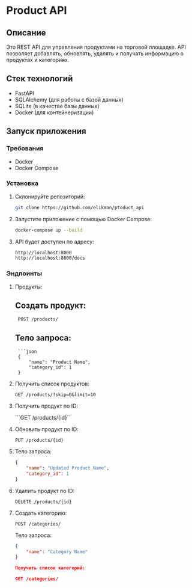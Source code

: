 # Product API

## Описание

Это REST API для управления продуктами на торговой площадке. API позволяет добавлять, обновлять, удалять и получать информацию о продуктах и категориях.

## Стек технологий

- FastAPI
- SQLAlchemy (для работы с базой данных)
- SQLite (в качестве базы данных)
- Docker (для контейнеризации)

## Запуск приложения

### Требования

- Docker
- Docker Compose

### Установка

1. Склонируйте репозиторий:

   ```bash
   git clone https://github.com/elikman/ptoduct_api

2. Запустите приложение с помощью Docker Compose:

    ```bash
    docker-compose up --build

3.  API будет доступен по адресу:
    
    ```bash
    http://localhost:8000
    http://localhost:8000/docs

### Эндпоинты

1. Продукты:
    ## Создать продукт:

        POST /products/
    
    ## Тело запроса:

        ```json
        {
            "name": "Product Name",
            "category_id": 1
        }

2. Получить список продуктов:

    ```GET /products/?skip=0&limit=10```

3. Получить продукт по ID:

    ```GET /products/{id}``

4. Обновить продукт по ID:

    ```PUT /products/{id}```

5. Тело запроса:
    
    ```json
    {
        "name": "Updated Product Name",
        "category_id": 1
    }

6. Удалить продукт по ID:

    ```DELETE /products/{id}```
7. Создать категорию:

    ```POST /categories/```

    Тело запроса:

    ```json
    {
        "name": "Category Name"
    }   

    Получить список категорий:
    
    GET /categories/

